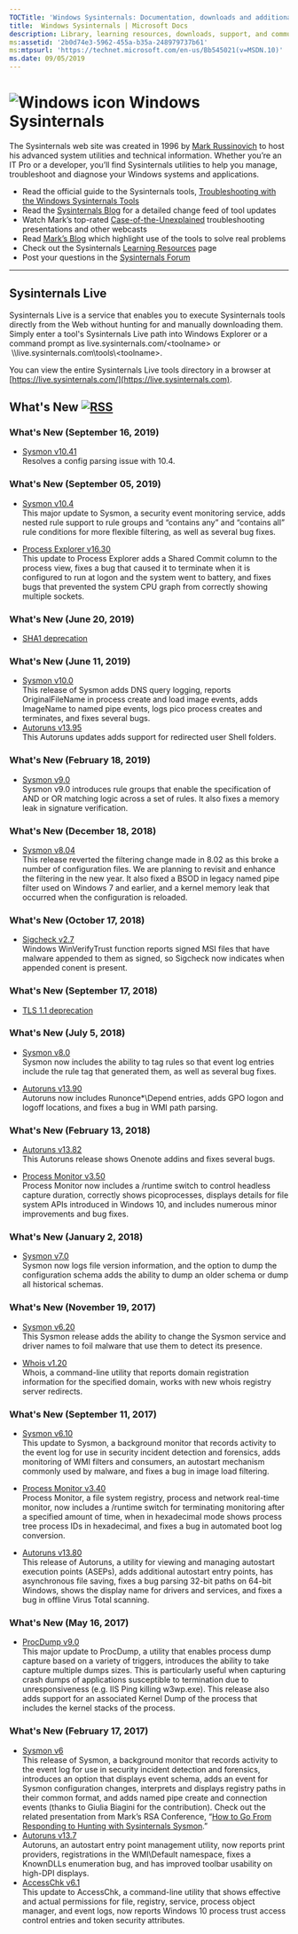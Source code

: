 ```yaml
---
TOCTitle: 'Windows Sysinternals: Documentation, downloads and additional resources'
title:  Windows Sysinternals | Microsoft Docs
description: Library, learning resources, downloads, support, and community. Evaluate and find out how to install, deploy, and maintain Windows with Sysinternals utilities.
ms:assetid: '2b0d74e3-5962-455a-b35a-248979737b61'
ms:mtpsurl: 'https://technet.microsoft.com/en-us/Bb545021(v=MSDN.10)'
ms.date: 09/05/2019
---
```


# ![Windows icon](/media/landing/sysinternals/Windows_logo_46x50px.png) Windows Sysinternals
The Sysinternals web site was created in 1996 by [Mark Russinovich](https://blogs.technet.microsoft.com/markrussinovich/) to host his advanced system utilities and technical information. Whether you’re an IT Pro or a developer, you’ll find Sysinternals utilities to help you manage, troubleshoot and diagnose your Windows systems and applications.
-   Read the official guide to the Sysinternals tools, [Troubleshooting with the Windows Sysinternals Tools](~/learn/troubleshooting-book.md)
-   Read the [Sysinternals Blog](https://techcommunity.microsoft.com/t5/Sysinternals-Blog/bg-p/Sysinternals-Blog) for a detailed change feed of tool updates
-   Watch Mark’s top-rated [Case-of-the-Unexplained](~/learn/webcasts.md) troubleshooting presentations and other webcasts
-   Read [Mark’s Blog](https://techcommunity.microsoft.com/t5/Windows-Blog-Archive/bg-p/Windows-Blog-Archive/label-name/Mark%20Russinovich) which highlight use of the tools to solve real problems
-   Check out the Sysinternals [Learning Resources](~/learn/index.md) page
-   Post your questions in the [Sysinternals Forum](https://social.technet.microsoft.com/Forums/en-US/home?category=sysinternals&amp;filter=alltypes&amp;sort=lastpostdesc)

---
## Sysinternals Live ##
Sysinternals Live is a service that enables you to execute Sysinternals tools directly from the Web without hunting for and manually downloading them. Simply enter a tool's Sysinternals Live path into Windows Explorer or a command prompt as live.sysinternals.com/&lt;toolname&gt; or  \\\\live.sysinternals.com\tools\\&lt;toolname&gt;.

You can view the entire Sysinternals Live tools directory in a browser at [https://live.sysinternals.com/](https://live.sysinternals.com).

## What's New [![RSS](/media/landing/sysinternals/rss.gif)](https://blogs.technet.microsoft.com/sysinternals/feed/) ##

### What's New (September 16, 2019) ###
  - [Sysmon v10.41](~/downloads/sysmon.md)  
  Resolves a config parsing issue with 10.4.

### What's New (September 05, 2019) ###
  - [Sysmon v10.4](~/downloads/sysmon.md)  
    This major update to Sysmon, a security event monitoring service, adds nested rule support to rule groups and “contains any” and “contains all” rule conditions for more flexible filtering, as well as several bug fixes.

  - [Process Explorer v16.30](~/downloads/process-explorer.md)  
    This update to Process Explorer adds a Shared Commit column to the process view, fixes a bug that caused it to terminate when it is configured to run at logon and the system went to battery, and fixes bugs that prevented the system CPU graph from correctly showing multiple sockets.

### What's New (June 20, 2019) ###
  - [SHA1 deprecation](~/Announce/SHA1Deprecation.md)  

### What's New (June 11, 2019) ###
  - [Sysmon v10.0](~/downloads/sysmon.md)  
     This release of Sysmon adds DNS query logging, reports OriginalFileName in process create and load image events, adds ImageName to named pipe events, logs pico process creates and terminates, and fixes several bugs. 
  - [Autoruns v13.95](~/downloads/autoruns.md)  
     This Autoruns updates adds support for redirected user Shell folders. 
     
### What's New (February 18, 2019) ###
  - [Sysmon v9.0](~/downloads/sysmon.md)  
     Sysmon v9.0 introduces rule groups that enable the specification of AND or OR matching logic across a set of rules. It also fixes a memory leak in signature verification. 
     
### What's New (December 18, 2018) ###
  - [Sysmon v8.04](~/downloads/sysmon.md)  
     This release reverted the filtering change made in 8.02 as this broke a number of configuration files. We are planning to revisit and enhance the filtering in the new year. It also fixed a BSOD in legacy named pipe filter used on Windows 7 and earlier, and a kernel memory leak that occurred when the configuration is reloaded.
     
### What's New (October 17, 2018) ###
  - [Sigcheck v2.7](~/downloads/sigcheck.md)  
     Windows WinVerifyTrust function reports signed MSI files that have malware appended to them as signed, so Sigcheck now indicates when appended conent is present. 

### What's New (September 17, 2018) ###
  - [TLS 1.1 deprecation](~/Announce/TLSDeprecation.md)  

### What's New (July 5, 2018) ###
  - [Sysmon v8.0](~/downloads/sysmon.md)  
    Sysmon now includes the ability to tag rules so that event log entries include the rule tag that generated them, as well as several bug fixes.  
    
  - [Autoruns v13.90](~/downloads/autoruns.md)  
    Autoruns now includes Runonce\*\Depend entries, adds GPO logon and logoff locations, and fixes a bug in WMI path parsing.    
    
### What's New (February 13, 2018) ###
  - [Autoruns v13.82](~/downloads/autoruns.md)  
    This Autoruns release shows Onenote addins and fixes several bugs. 

  - [Process Monitor v3.50](~/downloads/procmon.md)  
    Process Monitor now includes a /runtime switch to control headless capture duration, correctly shows picoprocesses, displays details for file system APIs introduced in Windows 10, and includes numerous minor improvements and bug fixes. 

### What's New (January 2, 2018) ###
  - [Sysmon v7.0](~/downloads/sysmon.md)  
    Sysmon now logs file version information, and the option to dump the configuration schema adds the ability to dump an older schema or dump all historical schemas. 
    
### What's New (November 19, 2017) ###
  - [Sysmon v6.20](~/downloads/sysmon.md)  
    This Sysmon release adds the ability to change the Sysmon service and driver names to foil malware that use them to detect its presence. 
    
  - [Whois v1.20](~/downloads/whois.md)  
    Whois, a command-line utility that reports domain registration information for the specified domain, works with new whois registry server redirects.  

### What's New (September 11, 2017) ###
  - [Sysmon v6.10](~/downloads/sysmon.md)  
    This update to Sysmon, a background monitor that records activity to the event log for use in security incident detection and forensics, adds monitoring of WMI filters and consumers, an autostart mechanism commonly used by malware, and fixes a bug in image load filtering. 

  - [Process Monitor v3.40](~/downloads/procmon.md)  
    Process Monitor, a file system registry, process and network real-time monitor, now includes a /runtime switch for terminating monitoring after a specified amount of time, when in hexadecimal mode shows process tree process IDs in hexadecimal, and fixes a bug in automated boot log conversion. 
    
  - [Autoruns v13.80](~/downloads/autoruns.md)  
    This release of Autoruns, a utility for viewing and managing autostart execution points (ASEPs), adds additional autostart entry points, has asynchronous file saving, fixes a bug parsing 32-bit paths on 64-bit Windows, shows the display name for drivers and services, and fixes a bug in offline Virus Total scanning. 

### What's New (May 16, 2017) ###
  - [ProcDump v9.0](~/downloads/procdump.md)  
    This major update to ProcDump, a utility that enables process dump capture based on a variety of triggers, introduces the ability to take capture multiple dumps sizes. This is particularly useful when capturing crash dumps of applications susceptible to termination due to unresponsiveness (e.g. IIS Ping killing w3wp.exe). This release also adds support for an associated Kernel Dump of the process that includes the kernel stacks of the process.</li>

### What's New (February 17, 2017) ###
  - [Sysmon v6](~/downloads/sysmon.md)  
    This release of Sysmon, a background monitor that records activity to the event log for use in security incident detection and forensics, introduces an option that displays event schema, adds an event for Sysmon configuration changes, interprets and displays registry paths in their common format, and adds named pipe create and connection events (thanks to Giulia Biagini for the contribution). Check out the related presentation from Mark’s RSA Conference, “[How to Go From Responding to Hunting with Sysinternals Sysmon](https://www.rsaconference.com/events/us17/agenda/sessions/7516-How-to-Go-from-Responding-to-Hunting-with-Sysinternals-Sysmon).”
  - [Autoruns v13.7](~/downloads/autoruns.md)  
    Autoruns, an autostart entry point management utility, now reports print providers, registrations in the WMI\Default namespace, fixes a KnownDLLs enumeration bug, and has improved toolbar usability on high-DPI displays.
  - [AccessChk v6.1](~/downloads/accesschk.md)  
    This update to AccessChk, a command-line utility that shows effective and actual permissions for file, registry, service, process object manager, and event logs, now reports Windows 10 process trust access control entries and token security attributes.
